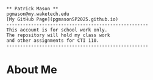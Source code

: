 	
	** Patrick Mason **  
	pgmason@my.waketech.edu  
	[My GitHub Page](pgmasonSP2025.github.io)  
	----------------------------------------------------  
	This account is for school work only.  
	The repository will hold my class work  
	and other assignments for CTI 110.    
	----------------------------------------------------

# **About Me**
